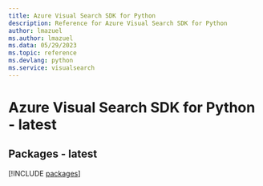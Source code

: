 ```yaml
---
title: Azure Visual Search SDK for Python
description: Reference for Azure Visual Search SDK for Python
author: lmazuel
ms.author: lmazuel
ms.data: 05/29/2023
ms.topic: reference
ms.devlang: python
ms.service: visualsearch
---
```

# Azure Visual Search SDK for Python - latest
## Packages - latest
[!INCLUDE [packages](visual-search-index.md)]